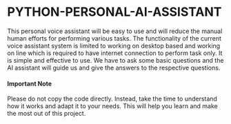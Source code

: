 # PYTHON-PERSONAL-AI-ASSISTANT
This personal voice assistant will be easy to use and will reduce the manual human efforts for performing various tasks. The functionality of the current voice assistant system is limited to working on desktop based and working on line which is required to have internet connection to perform task only. It is simple and effective to use. We have to ask some basic questions and the AI assistant will guide us and give the answers to the respective questions.

#### Important Note
Please do not copy the code directly. Instead, take the time to understand how it works and adapt it to your needs. This will help you learn and make the most out of this project.
